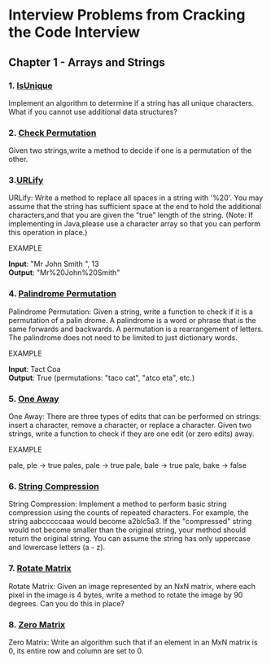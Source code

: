 # Interview Problems from Cracking the Code Interview

## Chapter 1 - Arrays and Strings

### 1. [IsUnique](./Unique.java)

Implement an algorithm to determine if a string has all unique characters. What if you cannot use additional data structures?

### 2. [Check Permutation](./CheckPermutation.java)

Given two strings,write a method to decide if one is a permutation of the
other.

### 3.[URLify](./URLify.java)

URLify: Write a method to replace all spaces in a string with '%20'. You may assume that the string has sufficient space at the end to hold the additional characters,and that you are given the "true" length of the string. (Note: If implementing in Java,please use a character array so that you can perform this operation in place.)

EXAMPLE

**Input**: "Mr John Smith ", 13 </br>
**Output**: "Mr%20John%20Smith"

### 4. [Palindrome Permutation](./PalindromPermutation.java)

Palindrome Permutation: Given a string, write a function to check if it is a permutation of a palin­ drome. A palindrome is a word or phrase that is the same forwards and backwards. A permutation is a rearrangement of letters. The palindrome does not need to be limited to just dictionary words.

EXAMPLE

**Input**: Tact Coa </br>
**Output**: True (permutations: "taco cat", "atco eta", etc.)

### 5. [One Away](./OneAway.java)

One Away: There are three types of edits that can be performed on strings: insert a character, remove a character, or replace a character. Given two strings, write a function to check if they are one edit (or zero edits) away.

EXAMPLE

pale, ple -> true
pales, pale -> true
pale, bale -> true
pale, bake -> false

### 6. [String Compression](./StringCompression.java)

String Compression: Implement a method to perform basic string compression using the counts of repeated characters. For example, the string aabcccccaaa would become a2blc5a3. If the "compressed" string would not become smaller than the original string, your method should return the original string. You can assume the string has only uppercase and lowercase letters (a - z).

### 7. [Rotate Matrix](./RotateMatrix.java)

Rotate Matrix: Given an image represented by an NxN matrix, where each pixel in the image is 4 bytes, write a method to rotate the image by 90 degrees. Can you do this in place?

### 8. [Zero Matrix](./ZeroMatrix.java)

Zero Matrix: Write an algorithm such that if an element in an MxN matrix is 0, its entire row and column are set to 0.
